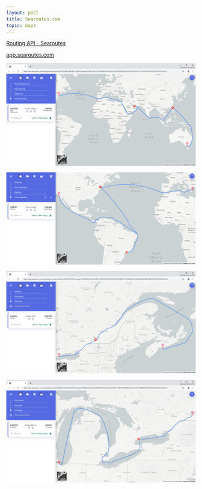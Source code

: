 ```yaml
---
layout: post
title: Searoutes.com
topic: maps
---
```


[Routing API - Searoutes](https://searoutes.com/routing-api/)

[app.searoutes.com](https://app.searoutes.com/)

![Itinerary distance and CO2 from Marseille to Shanghai](/images/Searoutes/Route-distance-and-CO2-from-Port-Melbourne-to-Port-Newark-Searoutes.png)

![Itinerary distance and CO2 from Piraeus to Los Angeles](/images/Searoutes/Route-distance-and-CO2-from-Piraeus-to-Los-Angeles-Searoutes.png)

![Itinerary distance and CO2 from Halifax to Toronto](/images/Searoutes/Route-distance-and-CO2-from-Halifax-to-Toronto-Searoutes.png)

![Itinerary distance and CO2 from Montreal to Chicago](/images/Searoutes/Route-distance-and-CO2-from-Montreal-to-Chicago-Searoutes.png)

<!--

![Itinerary distance and CO2 from Marseille to Shanghai](/images/Searoutes/Route-distance-and-CO2-from-Marseille-to-Shanghai-Searoutes.png)

![Itinerary distance and CO2 from Marseille to Port Melbourne](/images/Searoutes/Route-distance-and-CO2-from-Marseille-to-Port-Melbourne-Searoutes.png)

-->